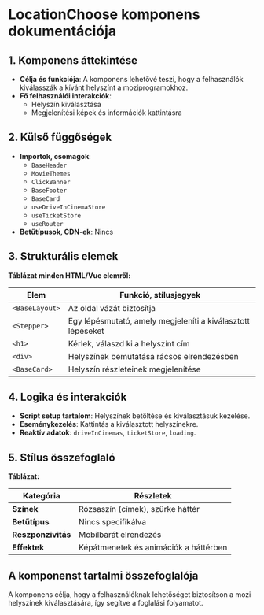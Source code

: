 # **LocationChoose komponens dokumentációja**

## **1. Komponens áttekintése**
- **Célja és funkciója**: A komponens lehetővé teszi, hogy a felhasználók kiválasszák a kívánt helyszínt a moziprogramokhoz.
- **Fő felhasználói interakciók**:
  - Helyszín kiválasztása
  - Megjelenítési képek és információk kattintásra

## **2. Külső függőségek**
- **Importok, csomagok**:
  - `BaseHeader`
  - `MovieThemes`
  - `ClickBanner`
  - `BaseFooter`
  - `BaseCard`
  - `useDriveInCinemaStore`
  - `useTicketStore`
  - `useRouter`
- **Betűtípusok, CDN-ek**: Nincs

## **3. Strukturális elemek**
**Táblázat minden HTML/Vue elemről:**

| **Elem**       | **Funkció, stílusjegyek**                                   |
| -------------- | ----------------------------------------------------------- |
| `<BaseLayout>` | Az oldal vázát biztosítja                                   |
| `<Stepper>`    | Egy lépésmutató, amely megjeleníti a kiválasztott lépéseket |
| `<h1>`         | Kérlek, válaszd ki a helyszínt cím                          |
| `<div>`        | Helyszínek bemutatása rácsos elrendezésben                  |
| `<BaseCard>`   | Helyszín részleteinek megjelenítése                         |

## **4. Logika és interakciók**
- **Script setup tartalom**: Helyszínek betöltése és kiválasztásuk kezelése.
- **Eseménykezelés**: Kattintás a kiválasztott helyszínekre.
- **Reaktív adatok**: `driveInCinemas`, `ticketStore`, `loading`.

## **5. Stílus összefoglaló**
**Táblázat:**

| **Kategória**      | **Részletek**                         |
| ------------------ | ------------------------------------- |
| **Színek**         | Rózsaszín (címek), szürke háttér      |
| **Betűtípus**      | Nincs specifikálva                    |
| **Reszponzivitás** | Mobilbarát elrendezés                 |
| **Effektek**       | Képátmenetek és animációk a háttérben |

## **A komponenst tartalmi összefoglalója**
A komponens célja, hogy a felhasználóknak lehetőséget biztosítson a mozi helyszínek kiválasztására, így segítve a foglalási folyamatot.